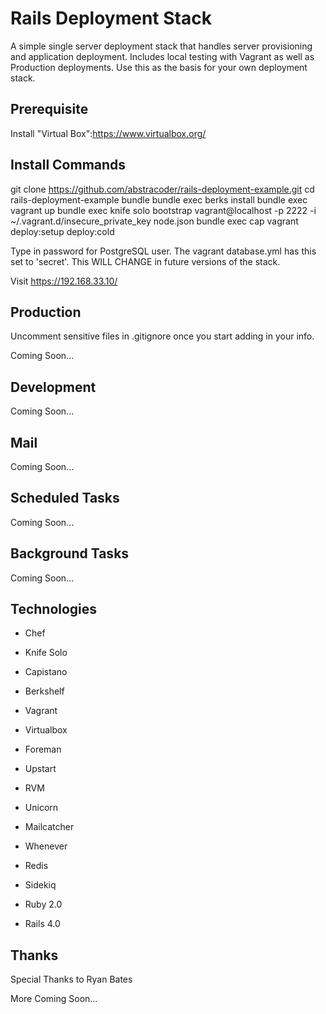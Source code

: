 # Rails Deployment Stack

A simple single server deployment stack that handles server provisioning and application deployment. Includes local testing with Vagrant as well as Production deployments. Use this as the basis for your own deployment stack.

## Prerequisite

Install "Virtual Box":https://www.virtualbox.org/

## Install Commands

git clone https://github.com/abstracoder/rails-deployment-example.git
cd rails-deployment-example
bundle
bundle exec berks install
bundle exec vagrant up
bundle exec knife solo bootstrap vagrant@localhost -p 2222 -i ~/.vagrant.d/insecure_private_key node.json 
bundle exec cap vagrant deploy:setup deploy:cold

Type in password for PostgreSQL user. The vagrant database.yml has this set to 'secret'. This WILL CHANGE in future versions of the stack.

Visit https://192.168.33.10/

## Production

Uncomment sensitive files in .gitignore once you start adding in your info.

Coming Soon...

## Development

Coming Soon...

## Mail

Coming Soon...

## Scheduled Tasks

Coming Soon...

## Background Tasks

Coming Soon...

## Technologies

* Chef
* Knife Solo
* Capistano
* Berkshelf

* Vagrant
* Virtualbox
* Foreman
* Upstart
* RVM

* Unicorn
* Mailcatcher
* Whenever
* Redis
* Sidekiq

* Ruby 2.0
* Rails 4.0

## Thanks

Special Thanks to Ryan Bates

More Coming Soon...